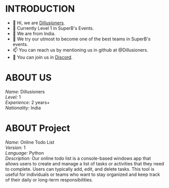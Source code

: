 # INTRODUCTION
- 👋 Hi, we are [Dillusioners](https://github.com/Dillusioners).
- 👀 Currently Level 1 in SuperB's Events.
- 🌱 We are from India.
- 💞️ We try our utmost to become one of the best teams in SuperB's events.
- 📫 You can reach us by mentioning us in github at @Dillusioners.
- 💌 You can join us in [Discord](https://discord.gg/n3ux5Rvr).


# ABOUT US
*Name:* Dillusioners<br/>
*Level:* 1<br/>
*Experience:* 2 years+<br/>
*Nationality:* India<br/>


# ABOUT Project
*Name:* Online Todo List<br/>
*Version:* 1<br/>
*Language:* Python<br/>
*Description:* Our online todo list is a console-based windows app that allows users to create and manage a list of tasks or activities that they need to complete. Users can typically add, edit, and delete tasks. This tool is useful for individuals or teams who want to stay organized and keep track of their daily or long-term responsibilities.<br/>
